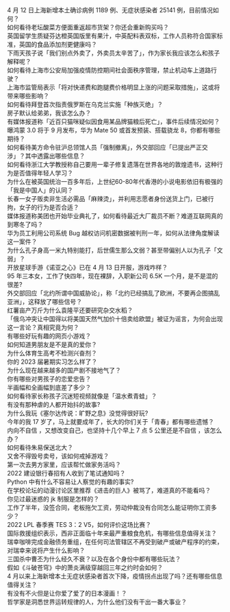 4 月 12 日上海新增本土确诊病例 1189 例、无症状感染者 25141 例，目前情况如何？  
如何看待老坛酸菜方便面重返超市货架？你还会重新购买吗？  
英国留学生质疑芬达橙英国版里有果汁，中英配料表双标，工作人员称符合国家标准，英国的食品添加剂更健康吗？  
下雨天孩子说「我们别点外卖了，外卖员太辛苦了」，作为家长我应该怎么和孩子解释呢？  
如何看待上海市公安局加强疫情防控期间社会面秩序管理，禁止机动车上道路行驶？  
上海市监管局表示「将对快递费和跑腿费价格明显上涨的问题采取措施」，这或将带来哪些影响？  
如何看待拜登首次指责俄罗斯在乌克兰实施「种族灭绝」？  
房子默认给弟弟，我该怎么办？  
有媒体报道称「近百只猫咪疑似因食用某品牌猫粮后死亡」，事件后续情况如何？  
曝鸿蒙 3.0 将于 9 月发布，华为 Mate 50 或首发预装、搭载骁龙 8，你都有哪些期待？  
如何看待美方命令驻沪总领馆人员「强制撤离」，外交部回应「已提出严正交涉」？其中透露出哪些信息？  
如何看待浙江大学教授称自己要用一辈子修复遗落在世界各地的敦煌遗书，这种行为是否值得年轻人学习？  
为什么在被英国统治一百多年后，上世纪60-80年代香港的小说电影依旧有极强的「我是中国人」的认同？  
长春一女子贩卖非生活必需品「麻辣烫」，并利用志愿者身份送货上门，已被行拘，女子的行为是否合适？  
媒体报道称美团也开始毕业典礼了，如何看待最近大厂裁员不断？难道互联网真的到寒冬了吗？  
华为员工利用公司系统 Bug 越权访问机密数据被判刑一年，如何从法律角度解读这一案件？  
为什么孔子身高一米九特别能打，后世儒生那么文弱？甚至带偏别人以为孔子「文弱」？  
开放星球手游《诺亚之心》已在 4 月 13 日开服，游戏咋样？  
95 年三本女，工作了快四年，现在裸辞，入职新公司 6.5K 一个月，是不是混的很差?  
外交部回应「北约所谓中国威胁论」，称「北约已经搞乱了欧洲，不要再企图搞乱亚洲」，这释放了哪些信号？  
红薯亩产万斤为什么袁隆平还要研究杂交水稻？  
「俄乌冲突让中国得以将美国天然气加价十倍卖给欧盟」被证为谣言，为何会出现这一言论？真相究竟为何？  
有哪些好玩有趣的网页小游戏？  
如何知道男朋友是不是真的爱你？  
为什么体育生高考不检测兴奋剂？  
你的 2023 届暑期实习怎么样了？  
为什么现在越来越多的国产剧不接地气了？  
你有哪些对男孩子的恋爱忠告？  
半画幅和全画幅到底差了多少？  
如何看待家长称孩子沉迷短视频就像是「温水煮青蛙」？  
有没有那种虐的人都开始抖的故事?  
为什么我玩《塞尔达传说：旷野之息》没觉得很好玩?  
今年的我 17 岁了，马上就要成年了，长大的你们关于「青春」都有哪些遗憾？  
内向不自信 ，又想改变自己，也坚持十几个早上 7 点 5 公里还是不自信 ，该怎么办？  
如何看待朱易保送北大？  
又舍不得毁号卖号，该如何戒掉游戏？  
第一次去男方家里，应该帮忙做家务活吗？  
2022 建设银行春招有人收到了笔试通知吗？  
Python 中有什么不容易让人察觉的有趣的事实?  
在学校论坛的动漫讨论区里推荐《进击的巨人》被骂了，难道真的不能看吗？  
你见过最迷惑的 jk 制服是怎样的？  
工作了半年，没签合同，老板拖欠工资，劳动仲裁没有合同怎么能证明你工资多少？  
2022 LPL 春季赛 TES 3：2 V5，如何评价这场比赛？  
国际救援组织表示，西非正面临十年来最严重粮食危机，有哪些信息值得关注？  
瑞幸咖啡完成金融债务重组，在任何司法管辖区不再受到破产或破产程序的约束，对瑞幸来说将产生什么影响？  
三国杀中曹丕为什么经久不衰？以及在各个身份中都有哪些玩法？  
假如《斗破苍穹》中的萧炎满级穿越回三年之约时会如何？  
4 月以来上海新增本土无症状感染者首次下降，疫情拐点出现了吗？还有哪些信息值得关注？  
有没有不火但是让你爱了爱了的日本漫画！？  
哲学家是洞悉世界运转规律的人，为什么他们没有干出一番大事业？  
